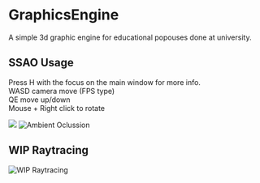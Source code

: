 # GraphicsEngine
A simple 3d graphic engine for educational popouses done at university.

## SSAO Usage
Press H with the focus on the main window for more info.   
WASD camera move (FPS type)   
QE move up/down   
Mouse + Right click to rotate   

![](https://bitbucket.org/Josef21296/various-resources/raw/5549175843c80874f44320b01aa4783e4016f33b/Pictures/GraphicsEngine/Sponza.png)
![Ambient Oclussion](https://bitbucket.org/Josef21296/various-resources/raw/5549175843c80874f44320b01aa4783e4016f33b/Pictures/GraphicsEngine/ssao_phong_final.gif)



## WIP Raytracing
![WIP Raytracing](https://bitbucket.org/Josef21296/various-resources/raw/5549175843c80874f44320b01aa4783e4016f33b/Pictures/GraphicsEngine/ray_tracing.gif)
